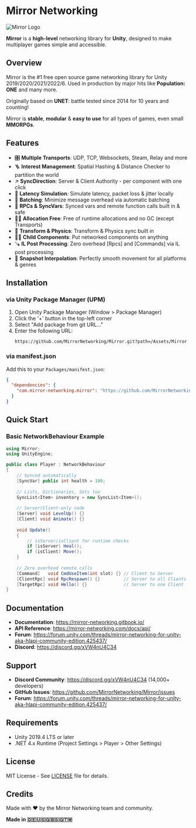 # Mirror Networking

![Mirror Logo](https://user-images.githubusercontent.com/16416509/119120944-6db26780-ba5f-11eb-9cdd-fc8500207f4d.png)

**Mirror** is a **high-level** networking library for **Unity**, designed to make multiplayer games simple and accessible.

## Overview

Mirror is the #1 free open source game networking library for Unity 2019/2020/2021/2022/6. Used in production by major hits like **Population: ONE** and many more.

Originally based on **UNET**: battle tested since 2014 for 10 years and counting!

Mirror is **stable**, **modular** & **easy to use** for all types of games, even small **MMORPGs**.

## Features

- 🎛 **Multiple Transports**: UDP, TCP, Websockets, Steam, Relay and more
- 🪜 **Interest Management**: Spatial Hashing & Distance Checker to partition the world
- ↗️ **SyncDirection**: Server & Client Authority - per component with one click
- 🐌 **Latency Simulation**: Simulate latency, packet loss & jitter locally
- 🧲 **Batching**: Minimize message overhead via automatic batching
- 💌 **RPCs & SyncVars**: Synced vars and remote function calls built in & safe
- 🙅‍♀️ **Allocation Free**: Free of runtime allocations and no GC (except Transports)
- 🛞 **Transform & Physics**: Transform & Physics sync built in
- 👩‍🍼 **Child Components**: Put networked components on anything
- 🪚️ **IL Post Processing**: Zero overhead [Rpcs] and [Commands] via IL post processing
- 📏 **Snapshot Interpolation**: Perfectly smooth movement for all platforms & genres

## Installation

### via Unity Package Manager (UPM)

1. Open Unity Package Manager (Window > Package Manager)
2. Click the '+' button in the top-left corner
3. Select "Add package from git URL..."
4. Enter the following URL:
   ```
   https://github.com/MirrorNetworking/Mirror.git?path=/Assets/Mirror
   ```

### via manifest.json

Add this to your `Packages/manifest.json`:

```json
{
  "dependencies": {
    "com.mirror-networking.mirror": "https://github.com/MirrorNetworking/Mirror.git?path=/Assets/Mirror"
  }
}
```

## Quick Start

### Basic NetworkBehaviour Example

```csharp
using Mirror;
using UnityEngine;

public class Player : NetworkBehaviour
{
    // Synced automatically
    [SyncVar] public int health = 100;
    
    // Lists, Dictionaries, Sets too
    SyncList<Item> inventory = new SyncList<Item>();
    
    // Server/Client-only code
    [Server] void LevelUp() {}
    [Client] void Animate() {}
    
    void Update()
    {
        // isServer/isClient for runtime checks
        if (isServer) Heal();
        if (isClient) Move();
    }
    
    // Zero overhead remote calls
    [Command]   void CmdUseItem(int slot) {} // Client to Server
    [ClientRpc] void RpcRespawn() {}         // Server to all Clients
    [TargetRpc] void Hello() {}              // Server to one Client
}
```

## Documentation

- **Documentation**: https://mirror-networking.gitbook.io/
- **API Reference**: https://mirror-networking.com/docs/api/
- **Forum**: https://forum.unity.com/threads/mirror-networking-for-unity-aka-hlapi-community-edition.425437/
- **Discord**: https://discord.gg/xVW4nU4C34

## Support

- **Discord Community**: https://discord.gg/xVW4nU4C34 (14,000+ developers)
- **GitHub Issues**: https://github.com/MirrorNetworking/Mirror/issues
- **Forum**: https://forum.unity.com/threads/mirror-networking-for-unity-aka-hlapi-community-edition.425437/

## Requirements

- Unity 2019.4 LTS or later
- .NET 4.x Runtime (Project Settings > Player > Other Settings)

## License

MIT License - See [LICENSE](https://github.com/MirrorNetworking/Mirror/blob/master/LICENSE) file for details.

## Credits

Made with ❤️ by the Mirror Networking team and community.

**Made in 🇩🇪🇺🇸🇬🇧🇸🇬🇹🇼**
